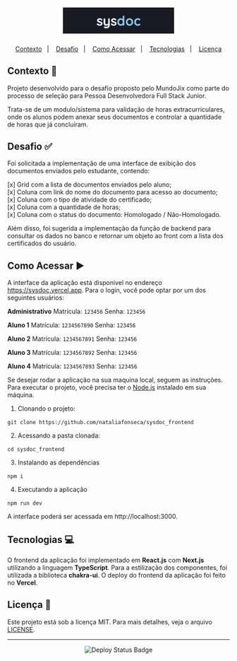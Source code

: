 <h1 align="center">
  <img src="public/images/logo.png" width="50%" />
</h1>

<p align="center">
  <a href="#contexto-">Contexto</a>&nbsp;&nbsp;&nbsp;|&nbsp;&nbsp;&nbsp;
  <a href="#desafio-">Desafio</a>&nbsp;&nbsp;&nbsp;|&nbsp;&nbsp;&nbsp;
  <a href="#como-acessar-%EF%B8%8F">Como Acessar</a>&nbsp;&nbsp;&nbsp;|&nbsp;&nbsp;&nbsp;
  <a href="#tecnologias-">Tecnologias</a>&nbsp;&nbsp;&nbsp;|&nbsp;&nbsp;&nbsp;
  <a href="#licença-">Licença</a>
</p>

## Contexto 📝

Projeto desenvolvido para o desafio proposto pelo MundoJix como parte do processo de seleção para Pessoa Desenvolvedora Full Stack Junior.

Trata-se de um modulo/sistema para validação de horas extracurriculares, onde os alunos podem anexar seus documentos e controlar a quantidade de horas que já concluíram.

## Desafio ✅

Foi solicitada a implementação de uma interface de exibição dos documentos enviados pelo estudante, contendo:

[x] Grid com a lista de documentos enviados pelo aluno;  
[x] Coluna com link do nome do documento para acesso ao documento;  
[x] Coluna com o tipo de atividade do certificado;  
[x] Coluna com a quantidade de horas;  
[x] Coluna com o status do documento: Homologado / Não-Homologado.  

Além disso, foi sugerida a implementação da função de backend para consultar os dados no banco e retornar um objeto ao front com a lista dos certificados do usuário.

## Como Acessar ▶️

A interface da aplicação está disponível no endereço https://sysdoc.vercel.app. Para o login, você pode optar por um dos seguintes usuários:

**Administrativo**
Matrícula: ```123456```
Senha: ```123456```

**Aluno 1**
Matrícula: ```1234567890```
Senha: ```123456```

**Aluno 2**
Matrícula: ```1234567891```
Senha: ```123456```

**Aluno 3**
Matrícula: ```1234567892```
Senha: ```123456```

**Aluno 4**
Matrícula: ```1234567893```
Senha: ```123456```

Se desejar rodar a aplicação na sua maquina local, seguem as instruções.
Para executar o projeto, você precisa ter o [Node.js](https://nodejs.org) instalado em sua máquina.

1. Clonando o projeto:
```
git clone https://github.com/nataliafonseca/sysdoc_frontend
```
2. Acessando a pasta clonada:
```
cd sysdoc_frontend
```
3. Instalando as dependências
```
npm i
```
4. Executando a aplicação
```
npm run dev
```

A interface poderá ser acessada em http://localhost:3000.

## Tecnologias 💻

O frontend da aplicação foi implementado em **React.js** com **Next.js** utilizando a linguagem **TypeScript**.
Para a estilização dos componentes, foi utilizada a biblioteca **chakra-ui**.
O deploy do frontend da aplicação foi feito no **Vercel**.

## Licença 📃

Este projeto está sob a licença MIT. Para mais detalhes, veja o arquivo [LICENSE](LICENSE).

---
<div align="center">
  
  ![Deploy Status Badge](https://img.shields.io/github/deployments/nataliafonseca/sysdoc_frontend/Production?label=vercel&logo=vercel&style=for-the-badge)

</div>
